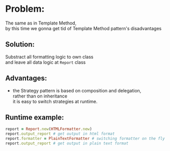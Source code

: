 # Problem:
The same as in Template Method,\
by this time we gonna get tid of Template Method pattern's disadvantages

## Solution:
Substract all formatting logic to own class\
and leave all data logic at `Report` class

## Advantages:
- the Strategy pattern is based on composition and delegation,\
rather than on inheritance\
it is easy to switch strategies at runtime.

## Runtime example:

```ruby
report = Report.new(HTMLFormatter.new)
report.output_report # get output in html format
report.formatter = PlainTextFormatter # switching formatter on the fly
report.output_report # get output in plain text format
```
